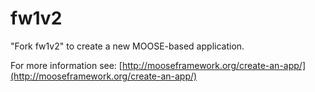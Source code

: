 fw1v2
=====

"Fork fw1v2" to create a new MOOSE-based application.

For more information see: [http://mooseframework.org/create-an-app/](http://mooseframework.org/create-an-app/)
